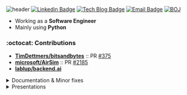 ![header](https://capsule-render.vercel.app/api?type=waving&color=0:0096c7,25:0077b6,50:00b4d8,75:90e0ef,100:caf0f8&text=Jeongseok%20Kang&fontAlign=25&fontAlignY=32&height=150&fontSize=50&fontColor=ffffff)
[![Linkedin Badge](https://img.shields.io/badge/-LinkedIn-blue?style=flat-square&logo=Linkedin&logoColor=white&link=https://www.linkedin.com/in/정석-강-329273122)](https://www.linkedin.com/in/정석-강-329273122)
[![Tech Blog Badge](http://img.shields.io/badge/-Blog-black?style=flat-square&logo=github&link=https://rapsealk.github.io)](https://rapsealk.github.io)	
[![Email Badge](https://img.shields.io/badge/mailto:piono623@naver.com-2DB400?style=flat-square&logoColor=white&link=mailto:piono623@naver.com)](mailto:piono623@naver.com)
[![BOJ](http://mazassumnida.wtf/api/mini/generate_badge?boj=sonagi623)](https://solved.ac/sonagi623)


* Working as a **Software Engineer**
* Mainly using **Python**

### :octocat: Contributions
- [**TimDettmers/bitsandbytes**](https://github.com/TimDettmers/bitsandbytes) :: PR [#375](https://github.com/TimDettmers/bitsandbytes/pull/375)
- [**microsoft/AirSim**](https://github.com/microsoft/AirSim) :: PR [#2185](https://github.com/microsoft/AirSim/pull/2185)
- [**lablup/backend.ai**](https://github.com/lablup/backend.ai)

<details>
  <summary>
    Documentation & Minor fixes
  </summary>
  <ul>
    <li>
      <a href="https://github.com/cookiecutter/cookiecutter-django">cookiecutter/cookiecutter-django</a> :: PR <a href="https://github.com/cookiecutter/cookiecutter-django/pull/5822">#5822</a>
    </li>
    <li>
      <a href="https://github.com/devind-team/graphene-django-filter">devind-team/graphene-django-filter</a> :: PR <a href="https://github.com/devind-team/graphene-django-filter/pull/83">#83</a>
    </li>
    <li>
      <a href="https://github.com/melloware/react-logviewer">melloware/react-logviewer</a> :: PR <a href="https://github.com/melloware/react-logviewer/pull/79">#79</a>
    </li>
    <li>
      <a href="https://github.com/huggingface/transformers">huggingface/transformers</a> :: PR <a href="https://github.com/huggingface/transformers/pull/33230">#33230</a>
    </li>
    <li>
      <a href="https://github.com/Beomi/KoAlpaca">Beomi/KoAlpaca</a> :: PR <a href="https://github.com/Beomi/KoAlpaca/pull/111">#111</a>
    </li>
    <li>
      <a href="https://github.com/strawberry-graphql/strawberry">strawberry-graphql/strawberry</a> :: PR <a href="https://github.com/strawberry-graphql/strawberry/pull/3586">#3586</a>
    </li>
    <li>
      <a href="https://github.com/moby/moby">moby/moby</a> :: PR <a href="https://github.com/moby/moby/pull/47075">#47075</a>
    </li>
    <li>
      <a href="https://github.com/ant-design/ant-design">ant-design/ant-design</a> :: PR <a href="https://github.com/ant-design/ant-design/pull/46399">#46399</a>
    </li>
    <li>
      <a href="https://github.com/xrutayisire/react-js-cron">xrutayisire/react-js-cron</a> :: PR <a href="https://github.com/xrutayisire/react-js-cron/pull/64">#64</a>
    </li>
    <li>
      <a href="https://github.com/minio/minio-js">minio/minio-js</a> :: PR <a href="https://github.com/minio/minio-js/pull/1207">#1207</a>
    </li>
    <li>
      <a href="https://github.com/graphql-python/graphene-django">graphql-python/graphene-django</a> :: PR <a href="https://github.com/graphql-python/graphene-django/pull/1432">#1432</a>
    </li>
    <li>
      <a href="https://github.com/gluesql/gluesql">gluesql/gluesql</a> :: PR <a href="https://github.com/gluesql/gluesql/pull/1253">#1253</a>
    </li>
    <li>
      <a href="https://github.com/graphql-python/graphene">graphql-python/graphene</a> :: PR <a href="https://github.com/graphql-python/graphene/pull/1503">#1503</a>
    </li>
    <li>
      <a href="https://github.com/samchone/typia">samchon/typia</a> :: PR <a href="https://github.com/samchon/typia/pull/641">#641</a>
    </li>
    <li>
      <a href="https://github.com/facebook/relay">facebook/relay</a> :: PR <a href="https://github.com/facebook/relay/pull/4281">#4281</a>
    </li>
    <li>
      <a href="https://github.com/TimDettmers/bitsandbytes">TimDettmers/bitsandbytes</a> :: PR <a href="https://github.com/TimDettmers/bitsandbytes/pull/260">#260</a>
    </li>
    <li>
      <a href="https://github.com/microsoft/DeepSpeed">microsoft/DeepSpeed</a> :: PR <a href="https://github.com/microsoft/DeepSpeed/pull/2564">#2564</a>
    </li>
    <li>
      <a href="https://github.com/aio-libs/aiohttp">aio-libs/aiohttp</a> :: PR <a href="https://github.com/aio-libs/aiohttp/pull/6907">#6907</a>
    </li>
    <li>
      <a href="https://github.com/MicrosoftDocs/win32">MicrosoftDocs/win32</a> :: PR <a href="https://github.com/MicrosoftDocs/win32/pull/1069">#1069</a>
    </li>
    <li>
      <a href="https://github.com/utilForever/RosettaStone">utilForever/RosettaStone</a> :: PR <a href="https://github.com/utilForever/RosettaStone/pull/477">#477</a>
    </li>
    <li>
      <a href="https://github.com/tensorflow/docs-l10n">tensorflow/docs-l10n</a> :: PR <a href="https://github.com/tensorflow/docs-l10n/pull/290">#290</a>
    </li>
    <li>
      <a href="https://github.com/PX4/PX4-Devguide">PX4/PX4-Devguide</a> :: PR <a href="https://github.com/PX4/PX4-Devguide/pull/718">#718</a>
    </li>
    <li>
      <a href="https://github.com/mavlink/mavros">mavlink/mavros</a> :: PR <a href="https://github.com/mavlink/mavros/pull/1112">#1112</a> <a href="https://github.com/mavlink/mavros/pull/1260">#1260</a>
    </li>
  </ul>
</details>

<details>
  <summary>Presentations</summary>
  <ul>
    <li><a href="https://2023.pycon.kr/session/2">PyCon KR 2023</a></li>
    <li><a href="https://www.mns.mil.kr:463/mns/4562/subview.do?enc=Zm5jdDF8QEB8JTJGYmJzJTJGbW5zJTJGODQ1JTJGOTAxMSUyRmFydGNsVmlldy5kbyUzRnBhc3N3b3JkJTNEJTI2cmdzQmduZGVTdHIlM0QlMjZiYnNDbFNlcSUzRDY4MiUyNnJnc0VuZGRlU3RyJTNEJTI2aXNWaWV3TWluZSUzRGZhbHNlJTI2cGFnZSUzRDElMjZiYnNPcGVuV3JkU2VxJTNEJTI2c3JjaENvbHVtbiUzRHNqJTI2c3JjaFdyZCUzRCUyNg%3D%3D">14th International Army Modeling & Simulation Education Conference (2021)</a></li>
  </ul>
</details>
